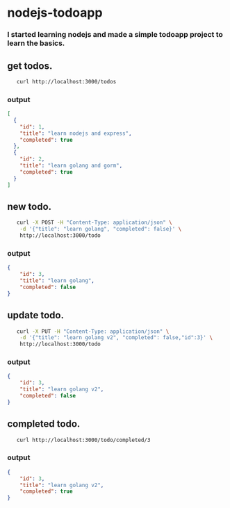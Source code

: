 # nodejs-todoapp

### I started learning nodejs and made a simple todoapp project to learn the basics.

## get todos.

```bash
   curl http://localhost:3000/todos
```

### output

``` json
[
  {
    "id": 1,
    "title": "learn nodejs and express",
    "completed": true
  },
  {
    "id": 2,
    "title": "learn golang and gorm",
    "completed": true
  }
]
```

## new todo.

```bash
   curl -X POST -H "Content-Type: application/json" \
    -d '{"title": "learn golang", "completed": false}' \
    http://localhost:3000/todo
```

### output

``` json
{
    "id": 3,
    "title": "learn golang",
    "completed": false
}
```

## update todo.

```bash
   curl -X PUT -H "Content-Type: application/json" \
    -d '{"title": "learn golang v2", "completed": false,"id":3}' \
    http://localhost:3000/todo
```

### output

``` json
{
    "id": 3,
    "title": "learn golang v2",
    "completed": false
}
```

## completed todo.

```bash
   curl http://localhost:3000/todo/completed/3
```

### output

``` json
{
    "id": 3,
    "title": "learn golang v2",
    "completed": true
}
```
